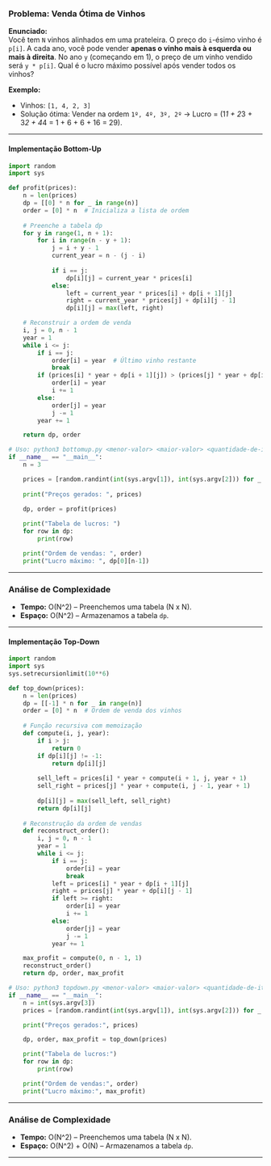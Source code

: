 ### **Problema: Venda Ótima de Vinhos**

**Enunciado:**  
Você tem `N` vinhos alinhados em uma prateleira. O preço do `i`-ésimo vinho é `p[i]`. A cada ano, você pode vender **apenas o vinho mais à esquerda ou mais à direita**. No ano `y` (começando em 1), o preço de um vinho vendido será `y * p[i]`. Qual é o lucro máximo possível após vender todos os vinhos?

**Exemplo:**  
- Vinhos: `[1, 4, 2, 3]`  
- Solução ótima: Vender na ordem `1º, 4º, 3º, 2º` → Lucro = \(1*1 + 2*3 + 3*2 + 4*4 = 1 + 6 + 6 + 16 = 29\).

---

#### **Implementação Bottom-Up**
```python
import random
import sys

def profit(prices):
    n = len(prices)
    dp = [[0] * n for _ in range(n)]
    order = [0] * n  # Inicializa a lista de ordem
    
    # Preenche a tabela dp
    for y in range(1, n + 1):
        for i in range(n - y + 1):
            j = i + y - 1
            current_year = n - (j - i)
            
            if i == j:
                dp[i][j] = current_year * prices[i]
            else:
                left = current_year * prices[i] + dp[i + 1][j]
                right = current_year * prices[j] + dp[i][j - 1]
                dp[i][j] = max(left, right)

    # Reconstruir a ordem de venda
    i, j = 0, n - 1
    year = 1
    while i <= j:
        if i == j:
            order[i] = year  # Último vinho restante
            break
        if (prices[i] * year + dp[i + 1][j]) > (prices[j] * year + dp[i][j - 1]):
            order[i] = year
            i += 1
        else:
            order[j] = year
            j -= 1
        year += 1

    return dp, order

# Uso: python3 bottomup.py <menor-valor> <maior-valor> <quantidade-de-itens>
if __name__ == "__main__":
    n = 3

    prices = [random.randint(int(sys.argv[1]), int(sys.argv[2])) for _ in range(int(sys.argv[3]))]
    
    print("Preços gerados: ", prices)
    
    dp, order = profit(prices)

    print("Tabela de lucros: ")
    for row in dp:
        print(row)

    print("Ordem de vendas: ", order)
    print("Lucro máximo: ", dp[0][n-1])
```

---

### **Análise de Complexidade**
- **Tempo:** O(N^2) – Preenchemos uma tabela \(N x N\).  
- **Espaço:** O(N^2) – Armazenamos a tabela `dp`.

---

#### **Implementação Top-Down**
```python
import random
import sys
sys.setrecursionlimit(10**6)

def top_down(prices):
    n = len(prices)
    dp = [[-1] * n for _ in range(n)]
    order = [0] * n  # Ordem de venda dos vinhos
    
    # Função recursiva com memoização
    def compute(i, j, year):
        if i > j:
            return 0
        if dp[i][j] != -1:
            return dp[i][j]
        
        sell_left = prices[i] * year + compute(i + 1, j, year + 1)
        sell_right = prices[j] * year + compute(i, j - 1, year + 1)
        
        dp[i][j] = max(sell_left, sell_right)
        return dp[i][j]
    
    # Reconstrução da ordem de vendas
    def reconstruct_order():
        i, j = 0, n - 1
        year = 1
        while i <= j:
            if i == j:
                order[i] = year
                break
            left = prices[i] * year + dp[i + 1][j]
            right = prices[j] * year + dp[i][j - 1]
            if left >= right:
                order[i] = year
                i += 1
            else:
                order[j] = year
                j -= 1
            year += 1

    max_profit = compute(0, n - 1, 1)
    reconstruct_order()
    return dp, order, max_profit

# Uso: python3 topdown.py <menor-valor> <maior-valor> <quantidade-de-itens>
if __name__ == "__main__":
    n = int(sys.argv[3])
    prices = [random.randint(int(sys.argv[1]), int(sys.argv[2])) for _ in range(n)]

    print("Preços gerados:", prices)

    dp, order, max_profit = top_down(prices)

    print("Tabela de lucros:")
    for row in dp:
        print(row)

    print("Ordem de vendas:", order)
    print("Lucro máximo:", max_profit)

```
---

### **Análise de Complexidade**
- **Tempo:** O(N^2) – Preenchemos uma tabela \(N x N\).  
- **Espaço:** O(N^2) + O(N) – Armazenamos a tabela `dp`.

---